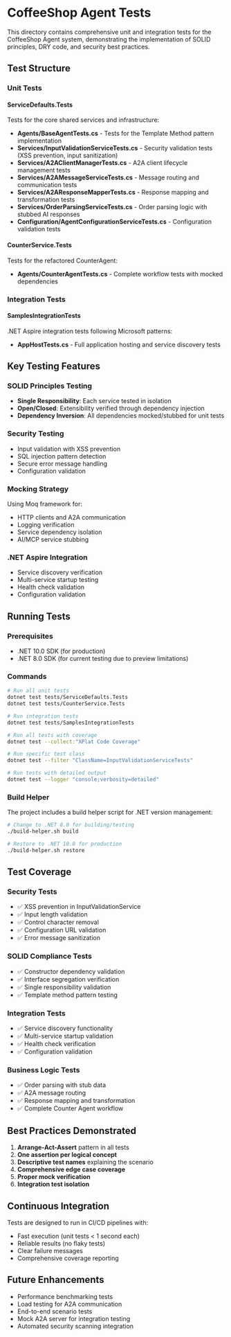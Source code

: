 # CoffeeShop Agent Tests

This directory contains comprehensive unit and integration tests for the CoffeeShop Agent system, demonstrating the implementation of SOLID principles, DRY code, and security best practices.

## Test Structure

### Unit Tests

#### ServiceDefaults.Tests
Tests for the core shared services and infrastructure:

- **Agents/BaseAgentTests.cs** - Tests for the Template Method pattern implementation
- **Services/InputValidationServiceTests.cs** - Security validation tests (XSS prevention, input sanitization)
- **Services/A2AClientManagerTests.cs** - A2A client lifecycle management tests
- **Services/A2AMessageServiceTests.cs** - Message routing and communication tests
- **Services/A2AResponseMapperTests.cs** - Response mapping and transformation tests
- **Services/OrderParsingServiceTests.cs** - Order parsing logic with stubbed AI responses
- **Configuration/AgentConfigurationServiceTests.cs** - Configuration validation tests

#### CounterService.Tests
Tests for the refactored CounterAgent:

- **Agents/CounterAgentTests.cs** - Complete workflow tests with mocked dependencies

### Integration Tests

#### SamplesIntegrationTests
.NET Aspire integration tests following Microsoft patterns:

- **AppHostTests.cs** - Full application hosting and service discovery tests

## Key Testing Features

### SOLID Principles Testing
- **Single Responsibility**: Each service tested in isolation
- **Open/Closed**: Extensibility verified through dependency injection
- **Dependency Inversion**: All dependencies mocked/stubbed for unit tests

### Security Testing
- Input validation with XSS prevention
- SQL injection pattern detection
- Secure error message handling
- Configuration validation

### Mocking Strategy
Using Moq framework for:
- HTTP clients and A2A communication
- Logging verification
- Service dependency isolation
- AI/MCP service stubbing

### .NET Aspire Integration
- Service discovery verification
- Multi-service startup testing
- Health check validation
- Configuration validation

## Running Tests

### Prerequisites
- .NET 10.0 SDK (for production)
- .NET 8.0 SDK (for current testing due to preview limitations)

### Commands

```bash
# Run all unit tests
dotnet test tests/ServiceDefaults.Tests
dotnet test tests/CounterService.Tests

# Run integration tests
dotnet test tests/SamplesIntegrationTests

# Run all tests with coverage
dotnet test --collect:"XPlat Code Coverage"

# Run specific test class
dotnet test --filter "ClassName=InputValidationServiceTests"

# Run tests with detailed output
dotnet test --logger "console;verbosity=detailed"
```

### Build Helper
The project includes a build helper script for .NET version management:

```bash
# Change to .NET 8.0 for building/testing
./build-helper.sh build

# Restore to .NET 10.0 for production
./build-helper.sh restore
```

## Test Coverage

### Security Tests
- ✅ XSS prevention in InputValidationService
- ✅ Input length validation
- ✅ Control character removal
- ✅ Configuration URL validation
- ✅ Error message sanitization

### SOLID Compliance Tests
- ✅ Constructor dependency validation
- ✅ Interface segregation verification
- ✅ Single responsibility validation
- ✅ Template method pattern testing

### Integration Tests
- ✅ Service discovery functionality
- ✅ Multi-service startup validation
- ✅ Health check verification
- ✅ Configuration validation

### Business Logic Tests
- ✅ Order parsing with stub data
- ✅ A2A message routing
- ✅ Response mapping and transformation
- ✅ Complete Counter Agent workflow

## Best Practices Demonstrated

1. **Arrange-Act-Assert** pattern in all tests
2. **One assertion per logical concept** 
3. **Descriptive test names** explaining the scenario
4. **Comprehensive edge case coverage**
5. **Proper mock verification**
6. **Integration test isolation**

## Continuous Integration

Tests are designed to run in CI/CD pipelines with:
- Fast execution (unit tests < 1 second each)
- Reliable results (no flaky tests)
- Clear failure messages
- Comprehensive coverage reporting

## Future Enhancements

- Performance benchmarking tests
- Load testing for A2A communication
- End-to-end scenario tests
- Mock A2A server for integration testing
- Automated security scanning integration